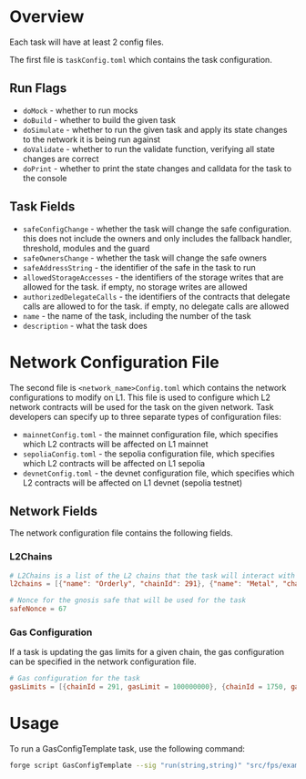 # Overview

Each task will have at least 2 config files.

The first file is `taskConfig.toml` which contains the task configuration.

## Run Flags

- `doMock` - whether to run mocks
- `doBuild` - whether to build the given task
- `doSimulate` - whether to run the given task and apply its state changes to the network it is being run against
- `doValidate` - whether to run the validate function, verifying all state changes are correct
- `doPrint` - whether to print the state changes and calldata for the task to the console

## Task Fields

- `safeConfigChange` - whether the task will change the safe configuration. this does not include the owners and only includes the fallback handler, threshold, modules and the guard
- `safeOwnersChange` - whether the task will change the safe owners
- `safeAddressString` - the identifier of the safe in the task to run
- `allowedStorageAccesses` - the identifiers of the storage writes that are allowed for the task. if empty, no storage writes are allowed
- `authorizedDelegateCalls` - the identifiers of the contracts that delegate calls are allowed to for the task. if empty, no delegate calls are allowed
- `name` - the name of the task, including the number of the task
- `description` - what the task does

# Network Configuration File

The second file is `<network_name>Config.toml` which contains the network configurations to modify on L1. This file is used to configure which L2 network contracts will be used for the task on the given network. Task developers can specify up to three separate types of configuration files:

- `mainnetConfig.toml` - the mainnet configuration file, which specifies which L2 contracts will be affected on L1 mainnet
- `sepoliaConfig.toml` - the sepolia configuration file, which specifies which L2 contracts will be affected on L1 sepolia
- `devnetConfig.toml` - the devnet configuration file, which specifies which L2 contracts will be affected on L1 devnet (sepolia testnet)

## Network Fields

The network configuration file contains the following fields.

### L2Chains

```toml
# L2Chains is a list of the L2 chains that the task will interact with
l2chains = [{"name": "Orderly", "chainId": 291}, {"name": "Metal", "chainId": 1750}, {"name": OP Mainnet", "chainId": 10}]

# Nonce for the gnosis safe that will be used for the task
safeNonce = 67

```

### Gas Configuration
If a task is updating the gas limits for a given chain, the gas configuration can be specified in the network configuration file.

```toml
# Gas configuration for the task
gasLimits = [{chainId = 291, gasLimit = 100000000}, {chainId = 1750, gasLimit = 100000000}, {chainId = 10, gasLimit = 100000000}]
```

# Usage

To run a GasConfigTemplate task, use the following command:

```bash
forge script GasConfigTemplate --sig "run(string,string)" "src/fps/example/task-00/taskConfig.toml" "src/fps/example/task-00/mainnetConfig.toml" -vvvv --rpc-url mainnet
```
